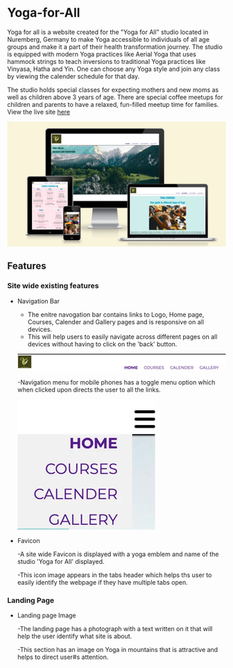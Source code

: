 # Yoga-for-All

Yoga for all is a website created for the "Yoga for All" studio located in Nuremberg, Germany to make Yoga accessible to individuals of all age groups and make it a part of their health transformation journey. The studio is equipped with modern Yoga practices like Aerial Yoga that uses hammock strings to teach inversions to traditional Yoga practices like Vinyasa, Hatha and Yin. One can choose any Yoga style and join any class by viewing the calender schedule for that day. 

The studio holds special classes for expecting mothers and new moms as well as children above 3 years of age. There are special coffee meetups for children and parents to have a relaxed, fun-filled meetup time for families. View the live site [here](https://niraja85.github.io/Yoga-for-All/)

![Mockupimage](https://github.com/Niraja85/Yoga-for-All/blob/8f372ca1ef316ccd93bf6e9052c8c0b2c73bd37f/docs/readme_images/mockup.webp)

## Features

### Site wide existing features

* Navigation Bar

    - The enitre navogation bar contains links to Logo, Home page, Courses, Calender and Gallery pages and is responsive on all devices.
    - This will help users to easily navigate across different pages on all devices without having to click on the 'back' button.
      
    ![Navigation](https://github.com/Niraja85/Yoga-for-All/blob/03ff0a775e0e204d2e7ec2ff93eaf4e30a767e41/docs/readme_images/navigation%20bar.webp)

    -Navigation menu for mobile phones has a toggle menu option which when clicked upon directs the user to all the links.
  
    ![Mobile-navigation](https://github.com/Niraja85/Yoga-for-All/blob/d20969efca00cd908c4ca571f3000e411c96b71c/docs/readme_images/nav-mobile.webp)

* Favicon

    -A site wide Favicon is displayed with a yoga emblem and name of the studio 'Yoga for All' displayed.
  
    -This icon image appears in the tabs header which helps ths user to easily identify the webpage if they have multiple tabs open.


### Landing Page 

* Landing page Image

    -The landing page has a photograph with a text written on it that will help the user identify what site is about.
  
    -This section has an image on Yoga in mountains that is attractive and helps to direct user#s attention.
  




    

  


        




